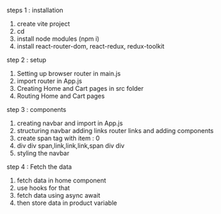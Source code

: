 steps 1 : installation

1. create vite project
2. cd
3. install node modules (npm i)
4. install react-router-dom, react-redux, redux-toolkit

step 2 : setup

1. Setting up browser router in main.js
2. import router in App.js
3. Creating Home and Cart pages in src folder
4. Routing Home and Cart pages

step 3 : components

1. creating navbar and import in App.js
2. structuring navbar adding links router links and adding components
3. create span tag with item : 0
4. div div span,link,link,link,span div div
5. styling the navbar

step 4 : Fetch the data

1. fetch data in home component
2. use hooks for that
3. fetch data using async await
4. then store data in product variable
